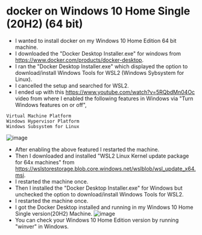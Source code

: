 # docker on Windows 10 Home Single (20H2) (64 bit)
- I wanted to install docker on my Windows 10 Home Edition 64 bit machine.
- I downloaded the "Docker Desktop Installer.exe" for windows from https://www.docker.com/products/docker-desktop.
- I ran the "Docker Desktop Installer.exe" which displayed the option to download/install Windows Tools for WSL2 (Windows Sybsystem for Linux).
- I cancelled the setup and searched for WSL2.
- I ended up with this https://www.youtube.com/watch?v=5RQbdMn04Oc video from where I enabled the following features in Windows via "Turn Windows features on or off",
```
Virtual Machine Platform
Windows Hypervisor Platform
Windows Subsystem for Linux
```
![image](https://user-images.githubusercontent.com/19230214/124648994-8d89d780-deb5-11eb-96e0-478fb63d1948.png)
- After enabling the above featured I restarted the machine.
- Then I downloaded and installed "WSL2 Linux Kernel update package for 64x machines" from https://wslstorestorage.blob.core.windows.net/wslblob/wsl_update_x64.msi.
- I restarted the machine once.
- Then I installed the "Docker Desktop Installer.exe" for Windows but unchecked the option to download/install Windows Tools for WSL2.
- I restarted the machine once.
- I got the Docker Desktop installed and running in my Windows 10 Home Single version(20H2) Machine.
![image](https://user-images.githubusercontent.com/19230214/124649825-9d55eb80-deb6-11eb-8c3b-b54580b2c1c7.png) 
- You can check your Windows 10 Home Edition version by running "winver" in Windows. 

